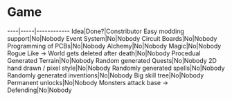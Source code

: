 # Game


----|-----|------------
Idea|Done?|Constributor
Easy modding support|No|Nobody
Event System|No|Nobody
Circuit Boards|No|Nobody
Programming of PCBs|No|Nobody
Alchemy|No|Nobody
Magic|No|Nobody
Rogue Like -> World gets deleted after death|No|Nobody
Procedual Generated Terrain|No|Nobody
Random generated Quests|No|Nobody
2D hand drawn / pixel style|No|Nobody
Randomly generated spells|No|Nobody
Randomly generated inventions|No|Nobody
Big skill tree|No|Nobody
Permanent unlocks|No|Nobody
Monsters attack base -> Defending|No|Nobody
